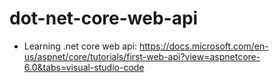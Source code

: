 # dot-net-core-web-api
* Learning .net core web api: https://docs.microsoft.com/en-us/aspnet/core/tutorials/first-web-api?view=aspnetcore-6.0&tabs=visual-studio-code